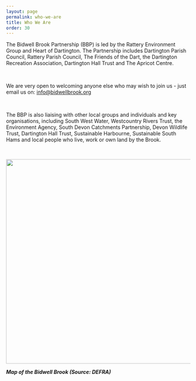 ```yaml
---
layout: page
permalink: who-we-are
title: Who We Are
order: 30
---
```


The Bidwell Brook Partnership (BBP) is led by the Rattery Environment Group and Heart of Dartington. The Partnership includes Dartington Parish Council, Rattery Parish Council, The Friends of the Dart, the Dartington Recreation Association, Dartington Hall Trust and The Apricot Centre.

&nbsp;

We are very open to welcoming anyone else who may wish to join us - just email us on: <a href="mailto:info@bidwellbrook.org">info@bidwellbrook.org</a>

&nbsp;

The BBP is also liaising with other local groups and individuals and key organisations, including South West Water, Westcountry Rivers Trust, the Environment Agency, South Devon Catchments Partnership, Devon Wildlife Trust, Dartington Hall Trust, Sustainable Harbourne, Sustainable South Hams and local people who live, work or own land by the Brook.

&nbsp;

<img class="alignnone size-full wp-image-183" src="/assets/Bidwell-Defra.png" alt="" width="883" height="558" />

<em><strong>Map of the Bidwell Brook (Source: DEFRA)</strong></em>

&nbsp;

&nbsp;

&nbsp;

&nbsp;